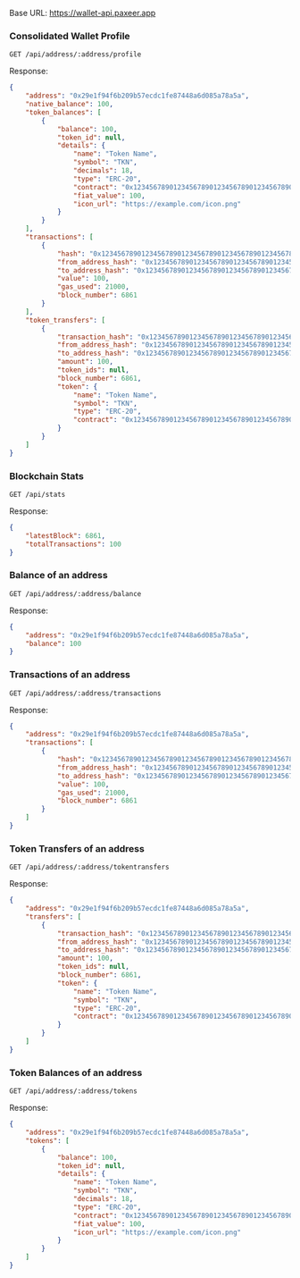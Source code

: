 Base URL: https://wallet-api.paxeer.app

### Consolidated Wallet Profile
``` GET /api/address/:address/profile ```

Response:
```json
{
    "address": "0x29e1f94f6b209b57ecdc1fe87448a6d085a78a5a",
    "native_balance": 100,
    "token_balances": [
        {
            "balance": 100,
            "token_id": null,
            "details": {
                "name": "Token Name",
                "symbol": "TKN",
                "decimals": 18,
                "type": "ERC-20",
                "contract": "0x1234567890123456789012345678901234567890",
                "fiat_value": 100,
                "icon_url": "https://example.com/icon.png"
            }
        }
    ],
    "transactions": [
        {
            "hash": "0x1234567890123456789012345678901234567890123456789012345678901234",
            "from_address_hash": "0x1234567890123456789012345678901234567890",
            "to_address_hash": "0x1234567890123456789012345678901234567890",
            "value": 100,
            "gas_used": 21000,
            "block_number": 6861
        }
    ],
    "token_transfers": [
        {
            "transaction_hash": "0x1234567890123456789012345678901234567890123456789012345678901234",
            "from_address_hash": "0x1234567890123456789012345678901234567890",
            "to_address_hash": "0x1234567890123456789012345678901234567890",
            "amount": 100,
            "token_ids": null,
            "block_number": 6861,
            "token": {
                "name": "Token Name",
                "symbol": "TKN",
                "type": "ERC-20",
                "contract": "0x1234567890123456789012345678901234567890"
            }
        }
    ]
}
```

### Blockchain Stats
``` GET /api/stats ```

Response:
```json
{
    "latestBlock": 6861,
    "totalTransactions": 100
}
```
### Balance of an address
``` GET /api/address/:address/balance ```

Response:
```json
{
    "address": "0x29e1f94f6b209b57ecdc1fe87448a6d085a78a5a",
    "balance": 100
}
```
### Transactions of an address
``` GET /api/address/:address/transactions ```

Response:
```json
{
    "address": "0x29e1f94f6b209b57ecdc1fe87448a6d085a78a5a",
    "transactions": [
        {
            "hash": "0x1234567890123456789012345678901234567890123456789012345678901234",
            "from_address_hash": "0x1234567890123456789012345678901234567890",
            "to_address_hash": "0x1234567890123456789012345678901234567890",
            "value": 100,
            "gas_used": 21000,
            "block_number": 6861
        }
    ]
}
```
### Token Transfers of an address
``` GET /api/address/:address/tokentransfers ```

Response:
```json
{
    "address": "0x29e1f94f6b209b57ecdc1fe87448a6d085a78a5a",
    "transfers": [
        {
            "transaction_hash": "0x1234567890123456789012345678901234567890123456789012345678901234",
            "from_address_hash": "0x1234567890123456789012345678901234567890",
            "to_address_hash": "0x1234567890123456789012345678901234567890",
            "amount": 100,
            "token_ids": null,
            "block_number": 6861,
            "token": {
                "name": "Token Name",
                "symbol": "TKN",
                "type": "ERC-20",
                "contract": "0x1234567890123456789012345678901234567890"
            }
        }
    ]
}
```
### Token Balances of an address
``` GET /api/address/:address/tokens ```

Response:
```json
{
    "address": "0x29e1f94f6b209b57ecdc1fe87448a6d085a78a5a",
    "tokens": [
        {
            "balance": 100,
            "token_id": null,
            "details": {
                "name": "Token Name",
                "symbol": "TKN",
                "decimals": 18,
                "type": "ERC-20",
                "contract": "0x1234567890123456789012345678901234567890",
                "fiat_value": 100,
                "icon_url": "https://example.com/icon.png"
            }
        }
    ]
}
```
